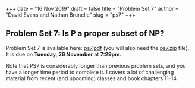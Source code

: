 +++
date = "16 Nov 2019"
draft = false
title = "Problem Set 7"
author = "David Evans and Nathan Brunelle"
slug = "ps7"
+++

## Problem Set 7: Is <b>P</b> a proper subset of <b>NP</b>?

Problem Set 7 is available here: [ps7.pdf](/ps/ps7.pdf) (you will also
need the [ps7.zip](/ps/ps7.zip) file). It is due on **Tuesday, 26
November** at **7:29pm**.

Note that PS7 is considerably longer than previous problem sets, and
you have a longer time period to complete it. I covers a lot of
challenging material from recent (and upcoming) classes and book
chapters 11-14. 

